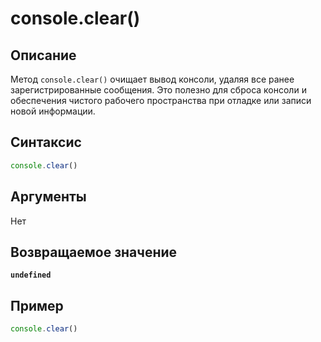 # console.clear()

## Описание
Метод `console.clear()` очищает вывод консоли, удаляя все ранее зарегистрированные сообщения. Это полезно для сброса консоли и обеспечения чистого рабочего пространства при отладке или записи новой информации.

## Синтаксис
``` javascript
console.clear()
```

## Аргументы
Нет

## Возвращаемое значение
**`undefined`**

## Пример
``` javascript linenums="1"
console.clear()
```